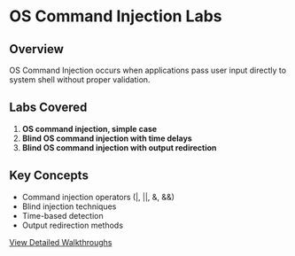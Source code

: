 # OS Command Injection Labs

## Overview
OS Command Injection occurs when applications pass user input directly to system shell without proper validation.

## Labs Covered

1. **OS command injection, simple case**
2. **Blind OS command injection with time delays**
3. **Blind OS command injection with output redirection**

## Key Concepts
- Command injection operators (|, ||, &, &&)
- Blind injection techniques
- Time-based detection
- Output redirection methods

[View Detailed Walkthroughs](./Lab-Walkthroughs.md)
